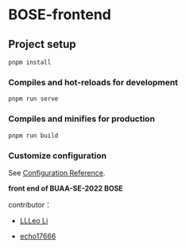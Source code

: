 # BOSE-frontend

## Project setup
```
pnpm install
```

### Compiles and hot-reloads for development
```
pnpm run serve
```

### Compiles and minifies for production
```
pnpm run build
```

### Customize configuration
See [Configuration Reference](https://cli.vuejs.org/config/).



**front end of BUAA-SE-2022 BOSE** 

contributor：

- [LLLeo Li](https://github.com/LLLeoLi)

- [echo17666](https://github.com/echo17666)



